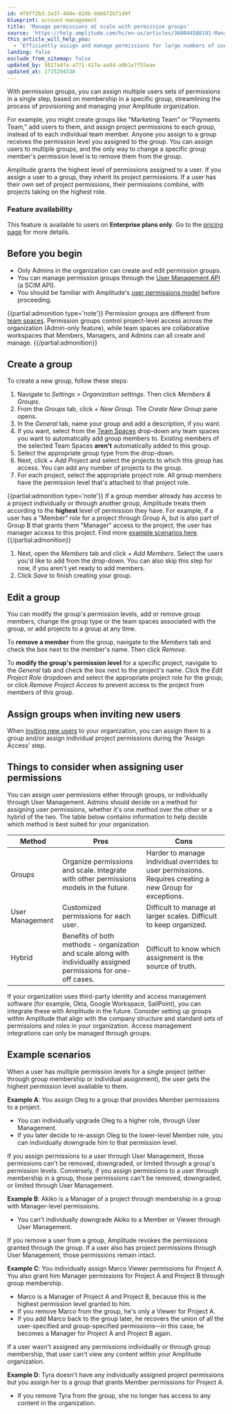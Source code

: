 ```yaml
---
id: 4f8ff2b3-3a37-4d4e-82db-9de672b7149f
blueprint: account-management
title: 'Manage permissions at scale with permission groups'
source: 'https://help.amplitude.com/hc/en-us/articles/360044588191-Manage-permissions-at-scale-with-permission-groups'
this_article_will_help_you:
  - 'Efficiently assign and manage permissions for large numbers of users'
landing: false
exclude_from_sitemap: false
updated_by: 5817a4fa-a771-417a-aa94-a0b1e7f55eae
updated_at: 1715294338
---
```

With permission groups, you can assign multiple users sets of permissions in a single step, based on membership in a specific group, streamlining the process of provisioning and managing your Amplitude organization. 

For example, you might create groups like "Marketing Team" or "Payments Team," add users to them, and assign project permissions to each group, instead of to each individual team member. Anyone you assign to a group receives the permission level you assigned to the group. You can assign users to multiple groups, and the only way to change a specific group member's permission level is to remove them from the group.

Amplitude grants the highest level of permissions assigned to a user. If you assign a user to a group, they inherit its project permissions. If a user has their own set of project permissions, their permissions combine, with projects taking on the highest role.

### Feature availability

This feature is available to users on **Enterprise plans only**. Go to the [pricing page](https://amplitude.com/pricing) for more details.

## Before you begin

* Only Admins in the organization can create and edit permission groups.
* You can manage permission groups through the [User Management API](/docs/admin/account-management/scim-provision) (a SCIM API).
* You should be familiar with Amplitude's [user permissions model](/docs/admin/account-management/user-roles-permissions) before proceeding.

{{partial:admonition type='note'}}
Permission groups are different from [team spaces](/docs/analytics/collaborate-with-spaces). Permission groups control project-level access across the organization (Admin-only feature), while team spaces are collaborative workspaces that Members, Managers, and Admins can all create and manage.
{{/partial:admonition}}

## Create a group

To create a new group, follow these steps:

1. Navigate to *Settings* > *Organization settings*. Then click *Members & Groups*.
2. From the *Groups* tab, click *+ New Group.* The *Create New Group* pane opens.
3. In the *General* tab, name your group and add a description, if you want.
4. If you want, select from the [Team Spaces](/docs/analytics/collaborate-with-spaces) drop-down any team spaces you want to automatically add group members to. Existing members of the selected Team Spaces **aren't** automatically added to this group.
5. Select the appropriate group type from the drop-down.
6. Next, click *+ Add Project* and select the projects to which this group has access. You can add any number of projects to the group.
7. For each project, select the appropriate project role. All group members have the permission level that's attached to that project role.

{{partial:admonition type='note'}}
 If a group member already has access to a project individually or through another group, Amplitude treats them according to the **highest** level of permission they have. For example, if a user has a "Member" role for a project through Group A, but is also part of Group B that grants them "Manager" access to the project, the user has manager access to this project. Find more [example scenarios here](#Example-Scenarios).
{{/partial:admonition}}

1. Next, open the *Members* tab and click *+ Add Members*. Select the users you'd like to add from the drop-down. You can also skip this step for now, if you aren't yet ready to add members.
2. Click *Save* to finish creating your group.

## Edit a group

You can modify the group's permission levels, add or remove group members, change the group type or the team spaces associated with the group, or add projects to a group at any time.

To **remove a member** from the group, navigate to the *Members* tab and check the box next to the member's name. Then click *Remove*.

To **modify the group's permission level** for a specific project, navigate to the *General* tab and check the box next to the project's name. Click the *Edit Project Role* dropdown and select the appropriate project role for the group, or click *Remove Project Access* to prevent access to the project from members of this group.

## Assign groups when inviting new users

When [inviting new users](/docs/admin/account-management/manage-users) to your organization, you can assign them to a group and/or assign individual project permissions during the 'Assign Access' step.

## Things to consider when assigning user permissions

You can assign user permissions either through groups, or individually through User Management. Admins should decide on a method for assigning user permissions, whether it's one method over the other or a hybrid of the two. The table below contains information to help decide which method is best suited for your organization. 

| **Method**      | **Pros**                                                                                                          | **Cons**                                                                                                 |
| --------------- | ----------------------------------------------------------------------------------------------------------------- | -------------------------------------------------------------------------------------------------------- |
| Groups          | Organize permissions and scale. Integrate with other permissions models in the future.                            | Harder to manage individual overrides to user permissions. Requires creating a new Group for exceptions. |
| User Management | Customized permissions for each user.                                                                             | Difficult to manage at larger scales. Difficult to keep organized.                                       |
| Hybrid          | Benefits of both methods - organization and scale along with individually assigned permissions for one-off cases. | Difficult to know which assignment is the source of truth.                                               |

If your organization uses third-party identity and access management software (for example, Okta, Google Workspace, SailPoint), you can integrate these with Amplitude in the future. Consider setting up groups within Amplitude that align with the company structure and standard sets of permissions and roles in your organization. Access management integrations can only be managed through groups. 

## Example scenarios

When a user has multiple permission levels for a single project (either through group membership or individual assignment), the user gets the highest permission level available to them. 

**Example A**: You assign Oleg to a group that provides Member permissions to a project.

* You can individually upgrade Oleg to a higher role, through User Management.
* If you later decide to re-assign Oleg to the lower-level Member role, you can individually downgrade him to that permission level.

If you assign permissions to a user through User Management, those permissions can't be removed, downgraded, or limited through a group's permission levels. Conversely, if you assign permissions to a user through membership in a group, those permissions can't be removed, downgraded, or limited through User Management.

**Example B**: Akiko is a Manager of a project through membership in a group with Manager-level permissions.

* You can't individually downgrade Akiko to a Member or Viewer through User Management.

If you remove a user from a group, Amplitude revokes the permissions granted through the group. If a user also has project permissions through User Management, those permissions remain intact. 

**Example C**: You individually assign Marco Viewer permissions for Project A. You also grant him Manager permissions for Project A and Project B through group membership.

* Marco is a Manager of Project A and Project B, because this is the highest permission level granted to him.
* If you remove Marco from the group, he's only a Viewer for Project A.
* If you add Marco back to the group later, he recovers the union of all the user-specified and group-specified permissions—in this case, he becomes a Manager for Project A and Project B again.

If a user wasn't assigned any permissions individually or through group membership, that user can't view any content within your Amplitude organization.

**Example D**: Tyra doesn't have any individually assigned project permissions but you assign her to a group that grants Member permissions for Project A.

* If you remove Tyra from the group, she no longer has access to any content in the organization.
